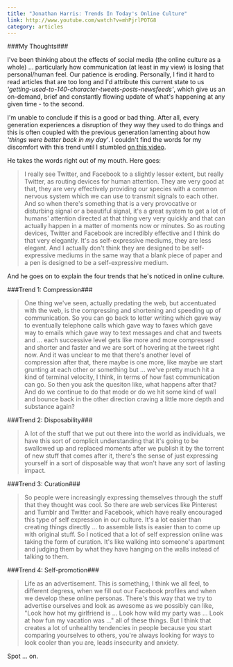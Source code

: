```yaml
---
title: "Jonathan Harris: Trends In Today's Online Culture"
link: http://www.youtube.com/watch?v=mhPjrlPOTG8
category: articles
---
```


###My Thoughts###

I've been thinking about the effects of social media (the online culture as
a whole) ... particularly how communication (at least in my view) is losing
that personal/human feel. Our patience is eroding. Personally, I find it
hard to read articles that are too long and I'd attribute this current state
to us _'getting-used-to-140-character-tweets-posts-newsfeeds'_, which give
us an on-demand, brief and constantly flowing update of what's happening at
any given time - to the second.

I'm unable to conclude if this is a good or bad thing. After all, every
generation experiences a disruption of they way they used to do things and
this is often coupled with the previous generation lamenting about how
_'things were better back in my day'_. I couldn't find the words for my
discomfort with this trend until I stumbled [on this video][1].

He takes the words right out of my mouth. Here goes:

> I really see Twitter, and Facebook to a slightly lesser extent, but really
> Twitter, as routing devices for human attention. They are very good at
> that, they are very effectively providing our species with a common
> nervous system which we can use to transmit signals to each other. And so
> when there's something that is a very provocative or disturbing signal or
> a beautiful signal, it's a great system to get a lot of humans' attention
> directed at that thing very very quickly and that can actually happen in a
> matter of moments now or minutes. So as routing devices, Twitter and
> Facebook are incredibly effective and I think do that very elegantly. It's
> as self-expressive mediums, they are less elegant. And I actually don't
> think they are designed to be self-expressive mediums in the same way that
> a blank piece of paper and a pen is designed to be a self-expressive
> medium.

And he goes on to explain the four trends that he's noticed in online
culture.

###Trend 1: Compression###

> One thing we've seen, actually predating the web, but accentuated with the
> web, is the compressing and shortening and speeding up of communication.
> So you can go back to letter writing which gave way to eventually
> telephone calls which gave way to faxes which gave way to emails which
> gave way to text messages and chat and tweets and ... each successive
> level gets like more and more compressed and shorter and faster and we are
> sort of hovering at the tweet right now. And it was unclear to me that
> there's another level of compression after that, there maybe is one more,
> like maybe we start grunting at each other or something but ... we've
> pretty much hit a kind of terminal velocity, I think, in terms of how fast
> communication can go. So then you ask the quesiton like, what happens
> after that? And do we continue to do that mode or do we hit some kind of
> wall and bounce back in the other direction craving a little more depth
> and substance again?

###Trend 2: Disposability###

> A lot of the stuff that we put out there into the world as individuals, we
> have this sort of complicit understanding that it's going to be swallowed
> up and replaced moments after we publish it by the torrent of new stuff
> that comes after it, there's the sense of just expressing yourself in a
> sort of disposable way that won't have any sort of lasting impact.

###Trend 3: Curation###

> So people were increasingly expressing themselves through the stuff that
> they thought was cool. So there are web services like Pinterest and Tumblr
> and Twitter and Facebook, which have really encouraged this type of self
> expression in our culture. It's a lot easier than creating things directly
> ... to assemble lists is easier than to come up with original stuff. So I
> noticed that a lot of self expression online was taking the form of
> curation. It's like walking into someone's apartment and judging them by
> what they have hanging on the walls instead of talking to them.

###Trend 4: Self-promotion###

> Life as an advertisement. This is something, I think we all feel, to
> different degress, when we fill out our Facebook profiles and when we
> develop these online personas. There's this way that we try to advertise
> ourselves and look as awesome as we possibly can like, "Look how hot my
> girlfriend is ... Look how wild my party was ... Look at how fun my
> vacation was ..." all of these things. But I think that creates a lot of
> unhealthy tendencies in people because you start comparing yourselves to
> others,  you're always looking for ways to look cooler than you are, leads
> insecurity and anxiety.

Spot ... on.

[1]: http://www.youtube.com/watch?v=mhPjrlPOTG8
